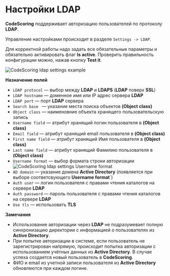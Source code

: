 # Настройки LDAP

**CodeScoring** поддерживает авторизацию пользователей по протоколу **LDAP**.

Управление настройками происходит в разделе `Settings -> LDAP`.

Для корректной работы надо задать все обязательные параметры и обязательно активировать флаг **Is active**. Проверить правильность конфигурации можно, нажав кнопку **Test it**.

![CodeScoring ldap settings example](/assets/img/ldap-settings.png)

**Назначение полей**

- `LDAP protocol` — выбор между **LDAP** и **LDAPS** (**LDAP** поверх **SSL**)
- `LDAP hostname` — доменное имя или IP адрес сервера **LDAP** 
- `LDAP port` — порт **LDAP** сервера
- `Search base ` — указание места поиска объектов **(Object class)**
- `Object class` — наименовние объекта хранящего пользовательскую запись
- `Username field` — атрибут хранящий логин пользователя в **(Object class)**
- `Email field` — атрибут хранящий email пользователя в **(Object class)**
- `First name field` — атрибут хранящий Имя пользователя в **(Object class)**
- `Last name field` — атрибут хранящий Фамилию пользователя в **(Object class)**
- `Username format` — выбор формата строки авторизации
  ![CodeScoring ldap settings Username format](/assets/img/ldap-username-format.png) 
- `AD domain` — указание домена **Active Directory** (появляется при выборе соответсвующего **Username format**`)
- `Auth user` — логин пользователя с правами чтения каталогов на сервере **LDAP**
- `Auth password` — пароль пользователя с правами чтения каталогов на сервере **LDAP**
- `Use tls` — использовать **TLS**

**Замечания**

- Использование авторизации через **LDAP** не подразумевает полную синхронизацию директории с информацией о пользователях из **Active Directory**.
- При попытке авторизации в системе, если пользователь не зарегистрирован напрямую, происходит попытка авторизации с использованием учётных данных из **Active Directory**. В случае успеха создается новый пользователь в **CodeScoring**.
- ФИО и email из учетной записи пользователя из **Active Directory** обновляются при каждом логине.
